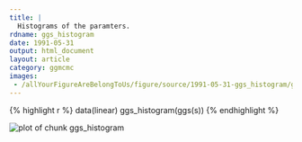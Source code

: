 ```yaml
---
title: |
  Histograms of the paramters.
rdname: ggs_histogram
date: 1991-05-31
output: html_document
layout: article
category: ggmcmc
images:
 - /allYourFigureAreBelongToUs/figure/source/1991-05-31-ggs_histogram/ggs_histogram-1.png
---
```





{% highlight r %}
data(linear)
ggs_histogram(ggs(s))
{% endhighlight %}

![plot of chunk ggs_histogram](/allYourFigureAreBelongToUs/figure/source/1991-05-31-ggs_histogram/ggs_histogram-1.png) 